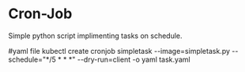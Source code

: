 # Cron-Job

Simple python script implimenting tasks on schedule.

#yaml file
kubectl create cronjob simpletask --image=simpletask.py --schedule="*/5 * * *" --dry-run=client -o yaml task.yaml
